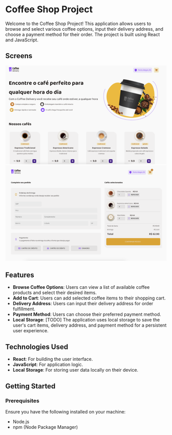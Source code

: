 # Coffee Shop Project

Welcome to the Coffee Shop Project! This application allows users to browse and select various coffee options, input their delivery address, and choose a payment method for their order. The project is built using React and JavaScript.

## Screens

![Home](public/images/home.png)
![Home](public/images/checkout.png)

## Features

-   **Browse Coffee Options**: Users can view a list of available coffee products and select their desired items.
-   **Add to Cart**: Users can add selected coffee items to their shopping cart.
-   **Delivery Address**: Users can input their delivery address for order fulfillment.
-   **Payment Method**: Users can choose their preferred payment method.
-   **Local Storage**: [TODO] The application uses local storage to save the user's cart items, delivery address, and payment method for a persistent user experience.

## Technologies Used

-   **React**: For building the user interface.
-   **JavaScript**: For application logic.
-   **Local Storage**: For storing user data locally on their device.

## Getting Started

### Prerequisites

Ensure you have the following installed on your machine:

-   Node.js
-   npm (Node Package Manager)
